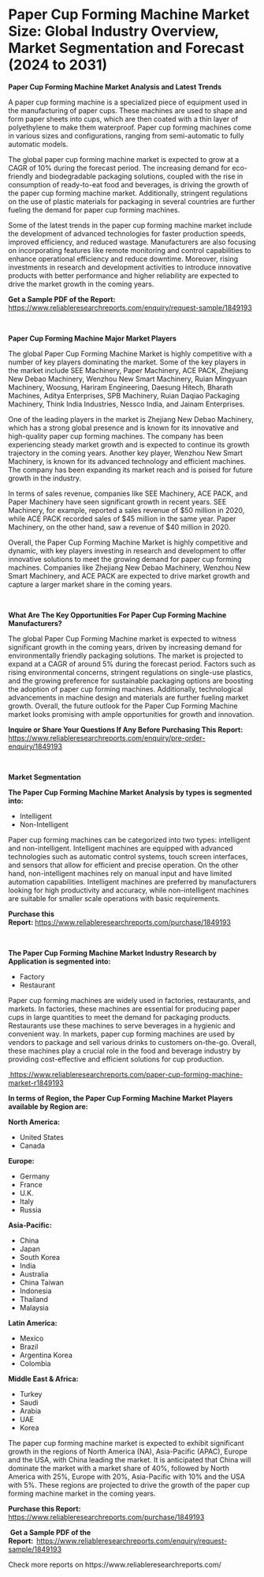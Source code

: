 <p><h1>Paper Cup Forming Machine Market Size: Global Industry Overview, Market Segmentation and Forecast (2024 to 2031)</h1></p><p><strong>Paper Cup Forming Machine Market Analysis and Latest Trends</strong></p>
<p><p>A paper cup forming machine is a specialized piece of equipment used in the manufacturing of paper cups. These machines are used to shape and form paper sheets into cups, which are then coated with a thin layer of polyethylene to make them waterproof. Paper cup forming machines come in various sizes and configurations, ranging from semi-automatic to fully automatic models.</p><p>The global paper cup forming machine market is expected to grow at a CAGR of 10% during the forecast period. The increasing demand for eco-friendly and biodegradable packaging solutions, coupled with the rise in consumption of ready-to-eat food and beverages, is driving the growth of the paper cup forming machine market. Additionally, stringent regulations on the use of plastic materials for packaging in several countries are further fueling the demand for paper cup forming machines.</p><p>Some of the latest trends in the paper cup forming machine market include the development of advanced technologies for faster production speeds, improved efficiency, and reduced wastage. Manufacturers are also focusing on incorporating features like remote monitoring and control capabilities to enhance operational efficiency and reduce downtime. Moreover, rising investments in research and development activities to introduce innovative products with better performance and higher reliability are expected to drive the market growth in the coming years.</p></p>
<p><strong>Get a Sample PDF of the Report:&nbsp;</strong> <a href="https://www.reliableresearchreports.com/enquiry/request-sample/1849193">https://www.reliableresearchreports.com/enquiry/request-sample/1849193</a></p>
<p>&nbsp;</p>
<p><strong>Paper Cup Forming Machine Major Market Players</strong></p>
<p><p>The global Paper Cup Forming Machine Market is highly competitive with a number of key players dominating the market. Some of the key players in the market include SEE Machinery, Paper Machinery, ACE PACK, Zhejiang New Debao Machinery, Wenzhou New Smart Machinery, Ruian Mingyuan Machinery, Woosung, Hariram Engineering, Daesung Hitech, Bharath Machines, Aditya Enterprises, SPB Machinery, Ruian Daqiao Packaging Machinery, Think India Industries, Nessco India, and Jainam Enterprises.</p><p>One of the leading players in the market is Zhejiang New Debao Machinery, which has a strong global presence and is known for its innovative and high-quality paper cup forming machines. The company has been experiencing steady market growth and is expected to continue its growth trajectory in the coming years. Another key player, Wenzhou New Smart Machinery, is known for its advanced technology and efficient machines. The company has been expanding its market reach and is poised for future growth in the industry.</p><p>In terms of sales revenue, companies like SEE Machinery, ACE PACK, and Paper Machinery have seen significant growth in recent years. SEE Machinery, for example, reported a sales revenue of $50 million in 2020, while ACE PACK recorded sales of $45 million in the same year. Paper Machinery, on the other hand, saw a revenue of $40 million in 2020.</p><p>Overall, the Paper Cup Forming Machine Market is highly competitive and dynamic, with key players investing in research and development to offer innovative solutions to meet the growing demand for paper cup forming machines. Companies like Zhejiang New Debao Machinery, Wenzhou New Smart Machinery, and ACE PACK are expected to drive market growth and capture a larger market share in the coming years.</p></p>
<p>&nbsp;</p>
<p><strong>What Are The Key Opportunities For Paper Cup Forming Machine Manufacturers?</strong></p>
<p><p>The global Paper Cup Forming Machine market is expected to witness significant growth in the coming years, driven by increasing demand for environmentally friendly packaging solutions. The market is projected to expand at a CAGR of around 5% during the forecast period. Factors such as rising environmental concerns, stringent regulations on single-use plastics, and the growing preference for sustainable packaging options are boosting the adoption of paper cup forming machines. Additionally, technological advancements in machine design and materials are further fueling market growth. Overall, the future outlook for the Paper Cup Forming Machine market looks promising with ample opportunities for growth and innovation.</p></p>
<p><strong>Inquire or Share Your Questions If Any Before Purchasing This Report:</strong> <a href="https://www.reliableresearchreports.com/enquiry/pre-order-enquiry/1849193">https://www.reliableresearchreports.com/enquiry/pre-order-enquiry/1849193</a></p>
<p>&nbsp;</p>
<p><strong>Market Segmentation</strong></p>
<p><strong>The Paper Cup Forming Machine Market Analysis by types is segmented into:</strong></p>
<p><ul><li>Intelligent</li><li>Non-Intelligent</li></ul></p>
<p><p>Paper cup forming machines can be categorized into two types: intelligent and non-intelligent. Intelligent machines are equipped with advanced technologies such as automatic control systems, touch screen interfaces, and sensors that allow for efficient and precise operation. On the other hand, non-intelligent machines rely on manual input and have limited automation capabilities. Intelligent machines are preferred by manufacturers looking for high productivity and accuracy, while non-intelligent machines are suitable for smaller scale operations with basic requirements.</p></p>
<p><strong>Purchase this Report:&nbsp;</strong><a href="https://www.reliableresearchreports.com/purchase/1849193">https://www.reliableresearchreports.com/purchase/1849193</a></p>
<p>&nbsp;</p>
<p><strong>The Paper Cup Forming Machine Market Industry Research by Application is segmented into:</strong></p>
<p><ul><li>Factory</li><li>Restaurant</li></ul></p>
<p><p>Paper cup forming machines are widely used in factories, restaurants, and markets. In factories, these machines are essential for producing paper cups in large quantities to meet the demand for packaging products. Restaurants use these machines to serve beverages in a hygienic and convenient way. In markets, paper cup forming machines are used by vendors to package and sell various drinks to customers on-the-go. Overall, these machines play a crucial role in the food and beverage industry by providing cost-effective and efficient solutions for cup production.</p></p>
<p><a href="https://www.reliableresearchreports.com/paper-cup-forming-machine-market-r1849193">&nbsp;https://www.reliableresearchreports.com/paper-cup-forming-machine-market-r1849193</a></p>
<p><strong>In terms of Region, the Paper Cup Forming Machine Market Players available by Region are:</strong></p>
<p>
    <p> <strong> North America: </strong>
        <ul>
            <li>United States</li>
            <li>Canada</li>
        </ul>
        </p> 
    <p> <strong> Europe: </strong>
        <ul>
            <li>Germany</li>
            <li>France</li>
            <li>U.K.</li>
            <li>Italy</li>
            <li>Russia</li>
        </ul>
        </p> 
    <p> <strong> Asia-Pacific: </strong>
        <ul>
            <li>China</li>
            <li>Japan</li>
            <li>South Korea</li>
            <li>India</li>
            <li>Australia</li>
            <li>China Taiwan</li>
            <li>Indonesia</li>
            <li>Thailand</li>
            <li>Malaysia</li>
        </ul>
        </p> 
    <p> <strong> Latin America: </strong>
        <ul>
            <li>Mexico</li>
            <li>Brazil</li>
            <li>Argentina Korea</li>
            <li>Colombia</li>
        </ul>
        </p> 
    <p> <strong> Middle East & Africa: </strong>
        <ul>
            <li>Turkey</li>
            <li>Saudi</li>
            <li>Arabia</li>
            <li>UAE</li>
            <li>Korea</li>
        </ul>
    </p>
    </p>
<p><p>The paper cup forming machine market is expected to exhibit significant growth in the regions of North America (NA), Asia-Pacific (APAC), Europe and the USA, with China leading the market. It is anticipated that China will dominate the market with a market share of 40%, followed by North America with 25%, Europe with 20%, Asia-Pacific with 10% and the USA with 5%. These regions are projected to drive the growth of the paper cup forming machine market in the coming years.</p></p>
<p><strong>Purchase this Report: </strong><a href="https://www.reliableresearchreports.com/purchase/1849193">https://www.reliableresearchreports.com/purchase/1849193</a></p>
<p>&nbsp;<strong>Get a Sample PDF of the Report:&nbsp;&nbsp;</strong><a href="https://www.reliableresearchreports.com/enquiry/request-sample/1849193">https://www.reliableresearchreports.com/enquiry/request-sample/1849193</a></p>
<p><strong></strong></p>
<p>Check more reports on https://www.reliableresearchreports.com/</p>
